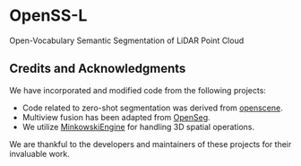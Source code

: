 # OpenSS-L
Open-Vocabulary Semantic Segmentation of LiDAR Point Cloud
## Credits and Acknowledgments
We have incorporated and modified code from the following projects:
- Code related to zero-shot segmentation was derived from [openscene](https://github.com/pengsongyou/openscene).
- Multiview fusion has been adapted from [OpenSeg](https://github.com/tensorflow/tpu/tree/master/models/official/detection/projects/openseg).
- We utilize [MinkowskiEngine](https://github.com/NVIDIA/MinkowskiEngine) for handling 3D spatial operations.

We are thankful to the developers and maintainers of these projects for their invaluable work.

